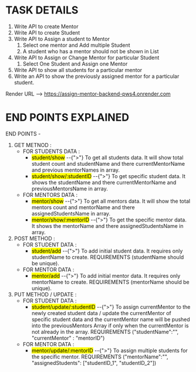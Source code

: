 # TASK DETAILS

1. Write API to create Mentor
2. Write API to create Student
3. Write API to Assign a student to Mentor
      1. Select one mentor and Add multiple Student
      2. A student who has a mentor should not be shown in List
4. Write API to Assign or Change Mentor for particular Student
      1. Select One Student and Assign one Mentor
5. Write API to show all students for a particular mentor
6. Write an API to show the previously assigned mentor for a particular student.


Render URL --> https://assign-mentor-backend-pws4.onrender.com

# END POINTS EXPLAINED 

END POINTS - 

<div>
            <ol>
              <li>
                GET METNOD :
                <ul>
                  <li>
                    FOR STUDENTS DATA :
                    <ul>
                      <li>
                        <mark>student/show</mark> --{">"} To get all students
                        data. It will show total student count and studentName
                        and there currentMentorName and previous mentorNames in
                        array.
                      </li>
                      <li>
                        <mark>student/show/:studentID</mark> --{">"} To get
                        specific student data. It shows the studentName and
                        there currentMentorName and previousMentorsName in
                        array.
                      </li>
                    </ul>
                  </li>
                  <li>
                    FOR MENTORS DATA :
                    <ul>
                      <li>
                        <mark>mentor/show</mark> --{">"} To get all mentors
                        data. It will show the total mentors count and
                        mentorName and there assignedStudentsName in array.
                      </li>
                      <li>
                        <mark>mentor/show/:mentorID</mark> --{">"} To get the
                        specific mentor data. It shows the mentorName and there
                        assignedStudentsName in array.
                      </li>
                    </ul>
                  </li>
                </ul>
              </li>
              <li>
                POST METHOD :
                <ul>
                  <li>
                    FOR STUDENT DATA :
                    <ul>
                      <li>
                        <mark>student/add</mark> --{">"} To add initial student
                        data. It requires only studentName to create.
                        REQUIREMENTS (studentName should be unique).
                      </li>
                    </ul>
                  </li>
                  <li>
                    FOR MENTOR DATA :
                    <ul>
                      <li>
                        <mark>mentor/add</mark> --{">"} To add initial mentor
                        data. It requires only mentorName to create.
                        REQUIREMENTS (mentorName should be unique).
                      </li>
                    </ul>
                  </li>
                </ul>
              </li>
              <li>
                PUT METHOD / UPDATE :
                <ul>
                  <li>
                    FOR STUDENT DATA :
                    <ul>
                      <li>
                        <mark>student/update/:studentID</mark> --{">"} To assign
                        currentMentor to the newly created student data / update
                        the currentMentor of specific student data and the
                        currentMentor name will be pushed into the
                        previousMentors Array if only when the currentMentor is
                        not already in the array. REQUIREMENTS
                        ("studentName":"", "currentMentor" : "mentorID")
                      </li>
                    </ul>
                  </li>
                  <li>
                    FOR MENTOR DATA :
                    <ul>
                      <li>
                        <mark>mentor/update/:mentorID</mark> --{">"} To assign
                        multiple students for the specific mentor. REQUIREMENTS
                        ("mentorName":"", "assignedStudents": ["studentID_1", "studentID_2"])
                      </li>
                    </ul>
                  </li>
                </ul>
              </li>
            </ol>
          </div>
